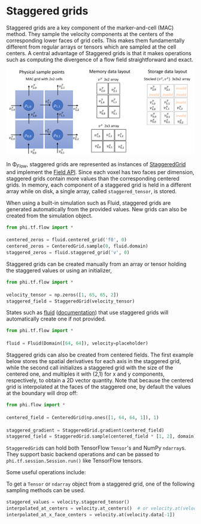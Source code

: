 # Staggered grids

Staggered grids are a key component of the marker-and-cell (MAC) method. They sample the velocity components at the centers of the corresponding lower faces of grid cells. This makes them fundamentally different from regular arrays or tensors which are sampled at the cell centers.
A central advantage of Staggered grids is that it makes operations such as computing the divergence of a flow field straightforward and exact.

![image](./figures/Staggered.png)

In Φ<sub>*Flow*</sub>, staggered grids are represented as instances of [StaggeredGrid](../phi/physics/field/staggered_grid.py) and implement the [Field API](Fields.md).
Since each voxel has two faces per dimension, staggered grids contain more values than the corresponding centered grids.
In memory, each component of a staggered grid is held in a different array while on disk, a single array, called `staggered_tensor`, is stored.

When using a built-in simulation such as Fluid, staggered grids are generated automatically from the provided values.
New grids can also be created from the simulation object.
```python
from phi.tf.flow import *

centered_zeros = fluid.centered_grid('f0', 0)
centered_zeros = CenteredGrid.sample(0, fluid.domain)
staggered_zeros = fluid.staggered_grid('v', 0)
```


Staggered grids can be created manually from an array or tensor holding the staggered values or using an initializer,

```python
from phi.tf.flow import *

velocity_tensor = np.zeros([1, 65, 65, 2])
staggered_field = StaggeredGrid(velocity_tensor)
```

States such as [fluid](../phi/physics/fluid.py) ([documentation](Fluid_Simulation.md)) that use staggered grids will automatically create one if not provided.

```python
from phi.tf.flow import *

fluid = Fluid(Domain([64, 64]), velocity=placeholder)
```

Staggered grids can also be created from centered fields. The first example below stores the spatial
derivatives for each axis in the staggered grid, while the second call initializes a staggered grid with
the size of the centered one, and multiples it with (2,1) for x and y components, respectively, to obtain
a 2D vector quantity. Note that because the centered grid is interpolated at the faces of the staggered one,
by default the values at the boundary will drop off:

```python
from phi.flow import *

centered_field = CenteredGrid(np.ones([1, 64, 64, 1]), 1)

staggered_gradient = StaggeredGrid.gradient(centered_field)
staggered_field = StaggeredGrid.sample(centered_field * [1, 2], domain)
```

`StaggeredGrid`s can hold both TensorFlow `Tensor`'s and NumPy `ndarray`s.
They support basic backend operations and can be passed to `phi.tf.session.Session.run()` like TensorFlow tensors.

Some useful operations include:

To get a `Tensor` or `ndarray` object from a staggered grid, one of the following sampling methods can be used.

```python
staggered_values = velocity.staggered_tensor()
interpolated_at_centers = velocity.at_centers()  # or velocity.at(velocity.center_points)
interpolated_at_x_face_centers = velocity.at(velocity.data[-1])
```
